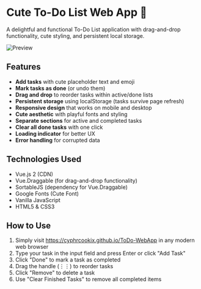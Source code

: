 # Cute To-Do List Web App 📝

A delightful and functional To-Do List application with drag-and-drop functionality, cute styling, and persistent local storage.

![Preview](https://github.com/user-attachments/assets/096ac527-5712-4a7c-9993-5c1066716c69)


## Features 

- **Add tasks** with cute placeholder text and emoji
- **Mark tasks as done** (or undo them)
- **Drag and drop** to reorder tasks within active/done lists
- **Persistent storage** using localStorage (tasks survive page refresh)
- **Responsive design** that works on mobile and desktop
- **Cute aesthetic** with playful fonts and styling
- **Separate sections** for active and completed tasks
- **Clear all done tasks** with one click
- **Loading indicator** for better UX
- **Error handling** for corrupted data

## Technologies Used 

- Vue.js 2 (CDN)
- Vue.Draggable (for drag-and-drop functionality)
- SortableJS (dependency for Vue.Draggable)
- Google Fonts (Cute Font)
- Vanilla JavaScript
- HTML5 & CSS3

## How to Use 

1. Simply visit https://cyphrcookix.github.io/ToDo-WebApp in any modern web browser
2. Type your task in the input field and press Enter or click "Add Task"
3. Click "Done" to mark a task as completed
4. Drag the handle (⋮⋮) to reorder tasks
5. Click "Remove" to delete a task
6. Use "Clear Finished Tasks" to remove all completed items
